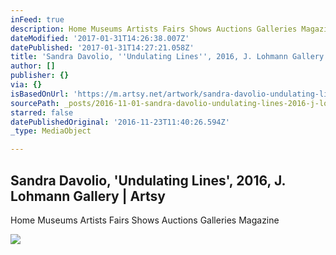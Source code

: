 ```yaml
---
inFeed: true
description: Home Museums Artists Fairs Shows Auctions Galleries Magazine
dateModified: '2017-01-31T14:26:38.007Z'
datePublished: '2017-01-31T14:27:21.058Z'
title: 'Sandra Davolio, ''Undulating Lines'', 2016, J. Lohmann Gallery | Artsy'
author: []
publisher: {}
via: {}
isBasedOnUrl: 'https://m.artsy.net/artwork/sandra-davolio-undulating-lines'
sourcePath: _posts/2016-11-01-sandra-davolio-undulating-lines-2016-j-lohmann-gallery.md
starred: false
datePublishedOriginal: '2016-11-23T11:40:26.594Z'
_type: MediaObject

---
```

<article style=""><h1>Sandra Davolio, 'Undulating Lines', 2016, J. Lohmann Gallery | Artsy</h1><p>Home Museums Artists Fairs Shows Auctions Galleries Magazine</p><img src="https://d32dm0rphc51dk.cloudfront.net/KOsW3_aSSDONjcR3bA_7Ew/large.jpg" /></article>